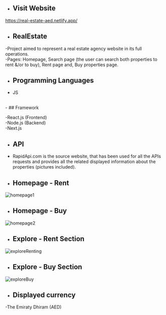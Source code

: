 
- ## Visit Website
https://real-estate-aed.netlify.app/

- ## RealEstate

-Project aimed to represent a real estate agency website in its full operations.
<br>
-Pages: Homepage, Search page (the user can search both properties to rent &/or to buy), Rent page and, Buy properties page.

- ## Programming Languages
- JS
<br>
- ## Framework

-React.js (Frontend)
<br>
-Node.js (Backend)
<br>
-Next.js

- ## API

- RapidApi.com is the source website, that has been used for all the APIs requests and provides all the related displayed information about the properties (pictures included).

- ## Homepage - Rent
![homepage1](https://user-images.githubusercontent.com/91989821/152847016-098626c8-1621-443c-a804-0eef6adabc09.png)

- ## Homepage - Buy
![homepage2](https://user-images.githubusercontent.com/91989821/152847098-f4181770-e92c-4088-aed9-b8fb4f63afa1.png)

- ## Explore - Rent Section

![exploreRenting](https://user-images.githubusercontent.com/91989821/152847220-bf90684e-71c4-4c9b-afbd-1ec5669ac634.png)

- ## Explore - Buy Section 

![exploreBuy](https://user-images.githubusercontent.com/91989821/152847309-41750db4-2997-41a5-8640-90eec34df44f.png)

- ## Displayed currency
-The Emiraty Dhiram (AED)
